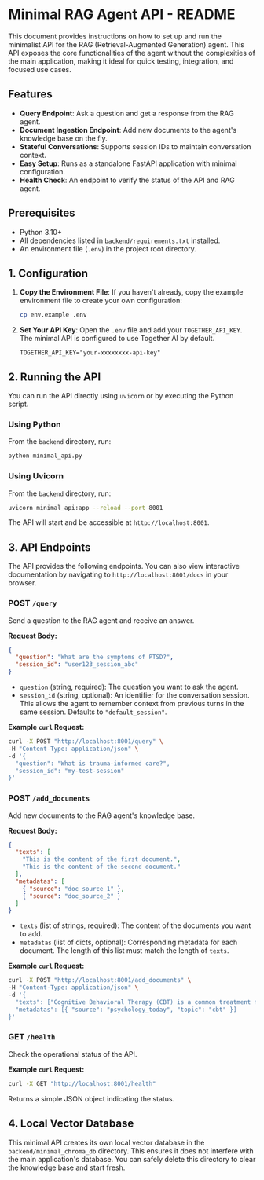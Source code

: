 # Minimal RAG Agent API - README

This document provides instructions on how to set up and run the minimalist API for the RAG (Retrieval-Augmented Generation) agent. This API exposes the core functionalities of the agent without the complexities of the main application, making it ideal for quick testing, integration, and focused use cases.

## Features

- **Query Endpoint**: Ask a question and get a response from the RAG agent.
- **Document Ingestion Endpoint**: Add new documents to the agent's knowledge base on the fly.
- **Stateful Conversations**: Supports session IDs to maintain conversation context.
- **Easy Setup**: Runs as a standalone FastAPI application with minimal configuration.
- **Health Check**: An endpoint to verify the status of the API and RAG agent.

## Prerequisites

- Python 3.10+
- All dependencies listed in `backend/requirements.txt` installed.
- An environment file (`.env`) in the project root directory.

## 1. Configuration

1.  **Copy the Environment File**: If you haven't already, copy the example environment file to create your own configuration:
    ```bash
    cp env.example .env
    ```

2.  **Set Your API Key**: Open the `.env` file and add your `TOGETHER_API_KEY`. The minimal API is configured to use Together AI by default.
    ```
    TOGETHER_API_KEY="your-xxxxxxxx-api-key"
    ```

## 2. Running the API

You can run the API directly using `uvicorn` or by executing the Python script.

### Using Python

From the `backend` directory, run:

```bash
python minimal_api.py
```

### Using Uvicorn

From the `backend` directory, run:

```bash
uvicorn minimal_api:app --reload --port 8001
```

The API will start and be accessible at `http://localhost:8001`.

## 3. API Endpoints

The API provides the following endpoints. You can also view interactive documentation by navigating to `http://localhost:8001/docs` in your browser.

### POST `/query`

Send a question to the RAG agent and receive an answer.

**Request Body:**

```json
{
  "question": "What are the symptoms of PTSD?",
  "session_id": "user123_session_abc"
}
```

-   `question` (string, required): The question you want to ask the agent.
-   `session_id` (string, optional): An identifier for the conversation session. This allows the agent to remember context from previous turns in the same session. Defaults to `"default_session"`.

**Example `curl` Request:**

```bash
curl -X POST "http://localhost:8001/query" \
-H "Content-Type: application/json" \
-d '{
  "question": "What is trauma-informed care?",
  "session_id": "my-test-session"
}'
```

### POST `/add_documents`

Add new documents to the RAG agent's knowledge base.

**Request Body:**

```json
{
  "texts": [
    "This is the content of the first document.",
    "This is the content of the second document."
  ],
  "metadatas": [
    { "source": "doc_source_1" },
    { "source": "doc_source_2" }
  ]
}
```

-   `texts` (list of strings, required): The content of the documents you want to add.
-   `metadatas` (list of dicts, optional): Corresponding metadata for each document. The length of this list must match the length of `texts`.

**Example `curl` Request:**

```bash
curl -X POST "http://localhost:8001/add_documents" \
-H "Content-Type: application/json" \
-d '{
  "texts": ["Cognitive Behavioral Therapy (CBT) is a common treatment for anxiety."],
  "metadatas": [{ "source": "psychology_today", "topic": "cbt" }]
}'
```

### GET `/health`

Check the operational status of the API.

**Example `curl` Request:**

```bash
curl -X GET "http://localhost:8001/health"
```

Returns a simple JSON object indicating the status.

## 4. Local Vector Database

This minimal API creates its own local vector database in the `backend/minimal_chroma_db` directory. This ensures it does not interfere with the main application's database. You can safely delete this directory to clear the knowledge base and start fresh. 